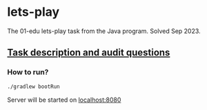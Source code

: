 # lets-play

The 01-edu lets-play task from the Java program. Solved Sep 2023.

## [Task description and audit questions](https://github.com/01-edu/public/tree/master/subjects/java/projects/lets-play)

### How to run?

```bash
./gradlew bootRun
```

Server will be started on [localhost:8080](http://localhost:8080/)
